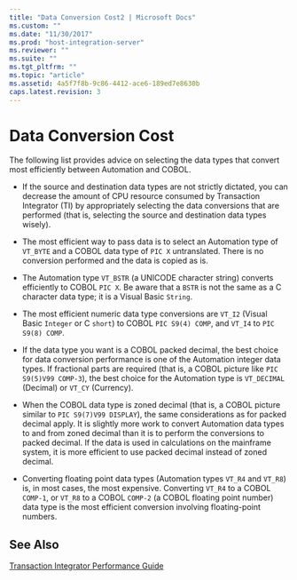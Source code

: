 ```yaml
---
title: "Data Conversion Cost2 | Microsoft Docs"
ms.custom: ""
ms.date: "11/30/2017"
ms.prod: "host-integration-server"
ms.reviewer: ""
ms.suite: ""
ms.tgt_pltfrm: ""
ms.topic: "article"
ms.assetid: 4a5f7f8b-9c86-4412-ace6-189ed7e8630b
caps.latest.revision: 3
---
```

# Data Conversion Cost
The following list provides advice on selecting the data types that convert most efficiently between Automation and COBOL.  
  
-   If the source and destination data types are not strictly dictated, you can decrease the amount of CPU resource consumed by Transaction Integrator (TI) by appropriately selecting the data conversions that are performed (that is, selecting the source and destination data types wisely).  
  
-   The most efficient way to pass data is to select an Automation type of `VT_BYTE` and a COBOL data type of `PIC X` untranslated. There is no conversion performed and the data is copied as is.  
  
-   The Automation type `VT_BSTR` (a UNICODE character string) converts efficiently to COBOL `PIC X`. Be aware that a `BSTR` is not the same as a C character data type; it is a Visual Basic `String`.  
  
-   The most efficient numeric data type conversions are `VT_I2` (Visual Basic `Integer` or C `short`) to COBOL `PIC S9(4) COMP`, and `VT_I4` to `PIC S9(8) COMP`.  
  
-   If the data type you want is a COBOL packed decimal, the best choice for data conversion performance is one of the Automation integer data types. If fractional parts are required (that is, a COBOL picture like `PIC S9(5)V99 COMP-3`), the best choice for the Automation type is `VT_DECIMAL` (Decimal) or `VT_CY` (Currency).  
  
-   When the COBOL data type is zoned decimal (that is, a COBOL picture similar to `PIC S9(7)V99 DISPLAY`), the same considerations as for packed decimal apply. It is slightly more work to convert Automation data types to and from zoned decimal than it is to perform the conversions to packed decimal. If the data is used in calculations on the mainframe system, it is more efficient to use packed decimal instead of zoned decimal.  
  
-   Converting floating point data types (Automation types `VT_R4` and `VT_R8`) is, in most cases, the most expensive. Converting `VT_R4` to a COBOL `COMP-1`, or `VT_R8` to a COBOL `COMP-2` (a COBOL floating point number) data type is the most efficient conversion involving floating-point numbers.  
  
## See Also  
 [Transaction Integrator Performance Guide](../core/transaction-integrator-performance-guide2.md)